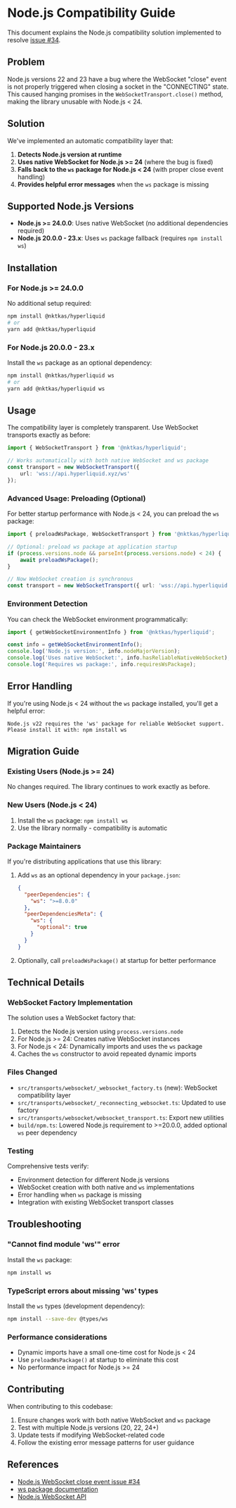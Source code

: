 # Node.js Compatibility Guide

This document explains the Node.js compatibility solution implemented to resolve [issue #34](https://github.com/nktkas/hyperliquid/issues/34).

## Problem

Node.js versions 22 and 23 have a bug where the WebSocket "close" event is not properly triggered when closing a socket in the "CONNECTING" state. This caused hanging promises in the `WebSocketTransport.close()` method, making the library unusable with Node.js < 24.

## Solution

We've implemented an automatic compatibility layer that:

1. **Detects Node.js version at runtime**
2. **Uses native WebSocket for Node.js >= 24** (where the bug is fixed)
3. **Falls back to the `ws` package for Node.js < 24** (with proper close event handling)
4. **Provides helpful error messages** when the `ws` package is missing

## Supported Node.js Versions

- **Node.js >= 24.0.0**: Uses native WebSocket (no additional dependencies required)
- **Node.js 20.0.0 - 23.x**: Uses `ws` package fallback (requires `npm install ws`)

## Installation

### For Node.js >= 24.0.0

No additional setup required:

```bash
npm install @nktkas/hyperliquid
# or
yarn add @nktkas/hyperliquid
```

### For Node.js 20.0.0 - 23.x

Install the `ws` package as an optional dependency:

```bash
npm install @nktkas/hyperliquid ws
# or
yarn add @nktkas/hyperliquid ws
```

## Usage

The compatibility layer is completely transparent. Use WebSocket transports exactly as before:

```typescript
import { WebSocketTransport } from '@nktkas/hyperliquid';

// Works automatically with both native WebSocket and ws package
const transport = new WebSocketTransport({
    url: 'wss://api.hyperliquid.xyz/ws'
});
```

### Advanced Usage: Preloading (Optional)

For better startup performance with Node.js < 24, you can preload the `ws` package:

```typescript
import { preloadWsPackage, WebSocketTransport } from '@nktkas/hyperliquid';

// Optional: preload ws package at application startup
if (process.versions.node && parseInt(process.versions.node) < 24) {
    await preloadWsPackage();
}

// Now WebSocket creation is synchronous
const transport = new WebSocketTransport({ url: 'wss://api.hyperliquid.xyz/ws' });
```

### Environment Detection

You can check the WebSocket environment programmatically:

```typescript
import { getWebSocketEnvironmentInfo } from '@nktkas/hyperliquid';

const info = getWebSocketEnvironmentInfo();
console.log('Node.js version:', info.nodeMajorVersion);
console.log('Uses native WebSocket:', info.hasReliableNativeWebSocket);
console.log('Requires ws package:', info.requiresWsPackage);
```

## Error Handling

If you're using Node.js < 24 without the `ws` package installed, you'll get a helpful error:

```
Node.js v22 requires the 'ws' package for reliable WebSocket support.
Please install it with: npm install ws
```

## Migration Guide

### Existing Users (Node.js >= 24)

No changes required. The library continues to work exactly as before.

### New Users (Node.js < 24)

1. Install the `ws` package: `npm install ws`
2. Use the library normally - compatibility is automatic

### Package Maintainers

If you're distributing applications that use this library:

1. Add `ws` as an optional dependency in your `package.json`:
   ```json
   {
     "peerDependencies": {
       "ws": ">=8.0.0"
     },
     "peerDependenciesMeta": {
       "ws": {
         "optional": true
       }
     }
   }
   ```

2. Optionally, call `preloadWsPackage()` at startup for better performance

## Technical Details

### WebSocket Factory Implementation

The solution uses a WebSocket factory that:

1. Detects the Node.js version using `process.versions.node`
2. For Node.js >= 24: Creates native WebSocket instances
3. For Node.js < 24: Dynamically imports and uses the `ws` package
4. Caches the `ws` constructor to avoid repeated dynamic imports

### Files Changed

- `src/transports/websocket/_websocket_factory.ts` (new): WebSocket compatibility layer
- `src/transports/websocket/_reconnecting_websocket.ts`: Updated to use factory
- `src/transports/websocket/websocket_transport.ts`: Export new utilities
- `build/npm.ts`: Lowered Node.js requirement to >=20.0.0, added optional `ws` peer dependency

### Testing

Comprehensive tests verify:
- Environment detection for different Node.js versions
- WebSocket creation with both native and `ws` implementations
- Error handling when `ws` package is missing
- Integration with existing WebSocket transport classes

## Troubleshooting

### "Cannot find module 'ws'" error

Install the `ws` package:
```bash
npm install ws
```

### TypeScript errors about missing 'ws' types

Install the `ws` types (development dependency):
```bash
npm install --save-dev @types/ws
```

### Performance considerations

- Dynamic imports have a small one-time cost for Node.js < 24
- Use `preloadWsPackage()` at startup to eliminate this cost
- No performance impact for Node.js >= 24

## Contributing

When contributing to this codebase:

1. Ensure changes work with both native WebSocket and `ws` package
2. Test with multiple Node.js versions (20, 22, 24+)
3. Update tests if modifying WebSocket-related code
4. Follow the existing error message patterns for user guidance

## References

- [Node.js WebSocket close event issue #34](https://github.com/nktkas/hyperliquid/issues/34)
- [ws package documentation](https://github.com/websockets/ws)
- [Node.js WebSocket API](https://nodejs.org/api/globals.html#websocket)